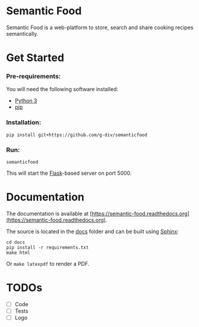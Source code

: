 Semantic Food
=============

Semantic Food is a web-platform to store, search and share cooking recipes semantically.


Get Started
===========

### Pre-requirements:
You will need the following software installed:
- [Python 3](https://www.python.org/)
- [pip](https://pip.pypa.io/en/stable/)

### Installation:

```
pip install git+https://github.com/g-div/semanticfood
```

### Run:

```
semanticfood
```

This will start the [Flask](http://flask.pocoo.org/)-based server on port 5000.

Documentation
=============

The documentation is available at [https://semantic-food.readthedocs.org](https://semantic-food.readthedocs.org).

The source is located in the [docs](https://github.com/g-div/semanticfood/tree/master/docs) folder and can be built using [Sphinx](http://sphinx-doc.org/):

	cd docs
	pip install -r requirements.txt
	make html

Or ```make latexpdf``` to render a PDF.


TODOs
=====

- [ ] Code
- [ ] Tests
- [ ] Logo
